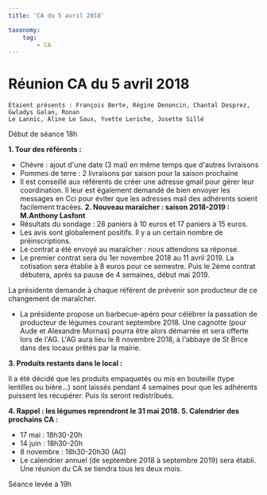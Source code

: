 ```yaml
---
title: 'CA du 5 avril 2018'

taxonomy:
    tag:
        - CA
---
```


# Réunion CA du 5 avril 2018
```
Etaient présents : François Berte, Régine Denoncin, Chantal Desprez, Gwladys Galan, Ronan
Le Lannic, Aline Le Saux, Yvette Leriche, Josette Sillé
```

Début de séance 18h

**1. Tour des référents :**
- Chèvre : ajout d'une date (3 mai) en même temps que d'autres livraisons
- Pommes de terre : 2 livraisons par saison pour la saison prochaine
- Il est conseillé aux référents de créer une adresse gmail pour gérer leur coordination. Il leur
est également demandé de bien envoyer les messages en Cci pour éviter que les adresses
mail des adhérents soient facilement tracées.
**2. Nouveau maraîcher : saison 2018-2019 : M.Anthony Lasfont**
- Résultats du sondage : 28 paniers à 10 euros et 17 paniers à 15 euros.
- Les avis sont globalement positifs. Il y a un certain nombre de préinscriptions.
- Le contrat a été envoyé au maraîcher : nous attendons sa réponse.
- Le premier contrat sera du 1er novembre 2018 au 11 avril 2019. La cotisation sera établie à
8 euros pour ce semestre. Puis le 2ème contrat débutera, après sa pause de 4 semaines,
début mai 2019.

La présidente demande à chaque référent de prévenir son producteur de ce changement de
maraîcher.

- La présidente propose un barbecue-apéro pour célébrer la passation de producteur de
légumes courant septembre 2018. Une cagnotte (pour Aude et Alexandre Mornas) pourra
être alors démarrée et sera offerte lors de l'AG. L'AG aura lieu le 8 novembre 2018, à
l'abbaye de St Brice dans des locaux prêtés par la mairie.


**3. Produits restants dans le local :**


Il a été décidé que les produits empaquetés ou mis en bouteille (type lentilles ou
bière...) sont laissés pendant 4 semaines pour que les adhérents puissent les
récupérer. Puis ils seront redistribués.

**4. Rappel : les légumes reprendront le 31 mai 2018.**
**5. Calendrier des prochains CA :**
- 17 mai : 18h30-20h
- 14 juin : 18h30-20h
- 8 novembre : 18h30-20h30 (AG)
- Le calendrier annuel (de septembre 2018 à septembre 2019) sera établi. Une
réunion du CA se tiendra tous les deux mois.

Séance levée à 19h



